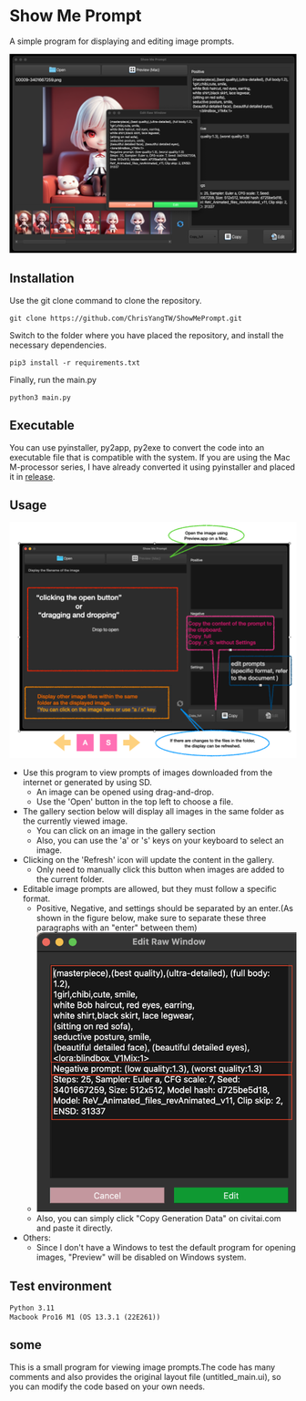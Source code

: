 # Show Me Prompt
A simple program for displaying and editing image prompts.

![sample.png](examples/sample2_v0_1_4.png)

## Installation
Use the git clone command to clone the repository.
```
git clone https://github.com/ChrisYangTW/ShowMePrompt.git
```
Switch to the folder where you have placed the repository,
and install the necessary dependencies.
```
pip3 install -r requirements.txt
```
Finally, run the main.py
```
python3 main.py
```

## Executable
You can use pyinstaller, py2app, py2exe to convert the code into an executable file that is compatible with the system.
If you are using the Mac M-processor series, I have already converted it using pyinstaller and placed it in [release](https://github.com/ChrisYangTW/ShowMePrompt/releases).

## Usage
![usage](examples/usage_v0_1_4.png)
* Use this program to view prompts of images downloaded from the internet or generated by using SD.
  * An image can be opened using drag-and-drop.
  * Use the 'Open' button in the top left to choose a file.
* The gallery section below will display all images in the same folder as the currently viewed image.
  * You can click on an image in the gallery section
  * Also, you can use the 'a' or 's' keys on your keyboard to select an image.
* Clicking on the 'Refresh' icon will update the content in the gallery.
  * Only need to manually click this button when images are added to the current folder.
* Editable image prompts are allowed, but they must follow a specific format.
  * Positive, Negative, and settings should be separated by an enter.(As shown in the figure below, make sure to separate these three paragraphs with an "enter" between them)
  * ![editor](examples/editor.png)
  * Also, you can simply click "Copy Generation Data" on civitai.com and paste it directly.
* Others:
  * Since I don't have a Windows to test the default program for opening images, "Preview" will be disabled on Windows system.

## Test environment
```
Python 3.11
Macbook Pro16 M1 (OS 13.3.1 (22E261))
```

## some
This is a small program for viewing image prompts.The code has many comments and also provides the original layout file (untitled_main.ui), so you can modify the code based on your own needs.
